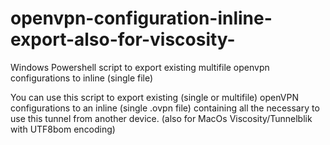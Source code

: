 # openvpn-configuration-inline-export-also-for-viscosity-
Windows Powershell script to export existing multifile openvpn configurations to inline (single file)

You can use this script to export existing (single or multifile) openVPN configurations to an
inline (single .ovpn file) containing all the necessary to use this tunnel from another device.
(also for MacOs Viscosity/Tunnelblik with UTF8bom encoding)
